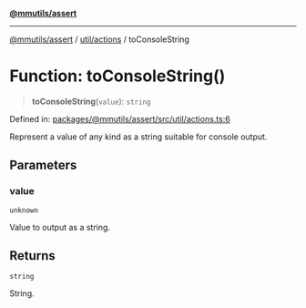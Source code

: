 [**@mmutils/assert**](../../../README.md)

***

[@mmutils/assert](../../../modules.md) / [util/actions](../README.md) / toConsoleString

# Function: toConsoleString()

> **toConsoleString**(`value`): `string`

Defined in: [packages/@mmutils/assert/src/util/actions.ts:6](https://github.com/mastermind-0xff/-mm-monorepo/blob/3e4b2477717eab2e4a04b9b069db2113414b3f32/packages/@mmutils/assert/src/util/actions.ts#L6)

Represent a value of any kind as a string suitable for console output.

## Parameters

### value

`unknown`

Value to output as a string.

## Returns

`string`

String.
